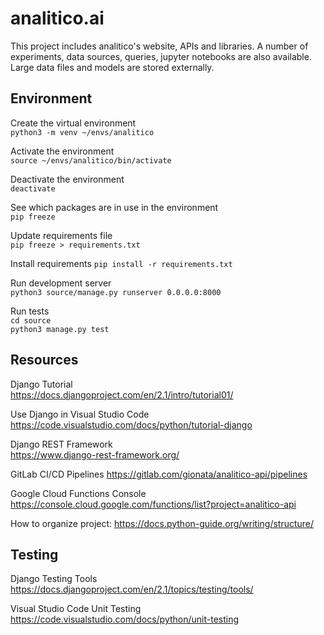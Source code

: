 # analitico.ai

This project includes analitico's website, APIs and libraries. A number of experiments, data sources, queries, jupyter notebooks are also available. Large data files and models are stored externally.
  
  
Environment
---

Create the virtual environment   
`python3 -m venv ~/envs/analitico`   

Activate the environment   
`source ~/envs/analitico/bin/activate`   

Deactivate the environment  
`deactivate`   

See which packages are in use in the environment  
`pip freeze`  

Update requirements file  
`pip freeze > requirements.txt`

Install requirements
`pip install -r requirements.txt`

Run development server   
`python3 source/manage.py runserver 0.0.0.0:8000`

Run tests  
`cd source`  
`python3 manage.py test`  


Resources
---  

Django Tutorial  
https://docs.djangoproject.com/en/2.1/intro/tutorial01/   

Use Django in Visual Studio Code  
https://code.visualstudio.com/docs/python/tutorial-django  

Django REST Framework   
https://www.django-rest-framework.org/  

GitLab CI/CD Pipelines
https://gitlab.com/gionata/analitico-api/pipelines

Google Cloud Functions Console
https://console.cloud.google.com/functions/list?project=analitico-api

How to organize project:
https://docs.python-guide.org/writing/structure/


Testing
---  

Django Testing Tools  
https://docs.djangoproject.com/en/2.1/topics/testing/tools/  

Visual Studio Code Unit Testing
https://code.visualstudio.com/docs/python/unit-testing